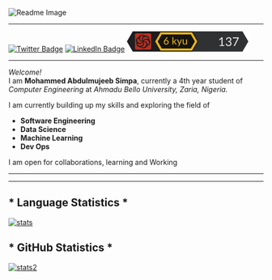 <!--Banner Image -->
![Readme Image](./assets/png_20220324_130718_0000.png)
<!--Horizontal Rule -->
 ----
<!--Profile Badges -->
[![Twitter Badge](https://img.shields.io/badge/Twitter-Profile-informational?style=flat&logo=twitter&logoColor=&color=1CA2F1)](https://twitter.com/simpa4DSAT)
[![LinkedIn Badge](https://img.shields.io/badge/LinkedIn-Profile-informational?style=flat&logo=linkedin&logoColor=blue&color=00acee)](www.linkedin.com/in/abdulmujeeb-mohammed-787308192)
[![Code Wars](assets\micro.svg)](https://www.codewars.com/users/Tekashi-Simpa/badges/micro)
<!--Horizontal Rule -->
----
<!-- Blockquote -->
 *Welcome!*  
 I am **Mohammed Abdulmujeeb Simpa**, currently a 4th year student of *Computer Engineering* at *Ahmadu Bello University, Zaria, Nigeria.*  

 I am currently building up my skills and exploring the field of  
 * **Software Engineering**
 * **Data Science**
 * **Machine Learning**
 * **Dev Ops**  

 I am open for collaborations, learning and Working

--- 
___
## * **Language Statistics** *
 <!-- GitHub Stats -->
[![stats](https://github-readme-stats.vercel.app/api/top-langs/?username=A-simpa&hide=html,css&title_color=ffffff&text_color=c9cacc&icon_color=4AB197&bg_color=1A2B34)](https://github.com/A-simpa)

 
## * **GitHub Statistics** *
[![stats2](https://github-readme-stats.vercel.app/api?username=A-simpa&show_icons=true&line_height=27&count_private=true&title_color=ffffff&text_color=c9cacc&icon_color=4AB097&bg_color=1A2B34)](https://github.com/A-simpa)

          
